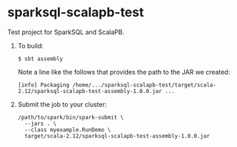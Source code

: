 # sparksql-scalapb-test

Test project for SparkSQL and ScalaPB.

1. To build:

   ```
   $ sbt assembly
   ```

   Note a line like the follows that provides the path to the JAR we created:

   ```
   [info] Packaging /home/.../sparksql-scalapb-test/target/scala-2.12/sparksql-scalapb-test-assembly-1.0.0.jar ...
   ```

2. Submit the job to your cluster:

   ```
   /path/to/spark/bin/spark-submit \
     --jars . \
     --class myexample.RunDemo \
     target/scala-2.12/sparksql-scalapb-test-assembly-1.0.0.jar
   ```
